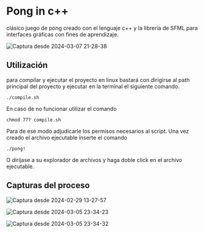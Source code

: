 # Pong in c++

clásico juego de pong creado con el lenguaje c++ y la librería de SFML para interfaces gráficas con fines de aprendizaje.


![Captura desde 2024-03-07 21-28-38](https://github.com/catzSpace/pong-in-cpp/assets/133279982/fdd70dc0-ec44-4882-878f-6f13cb1999d3)


## Utilización 

para compilar y ejecutar el proyecto en linux bastará con dirigirse al path principal del proyecto y ejecutar en la terminal el siguiente comando.

```
./compile.sh
```

En caso de no funcionar utilizar el comando

```
chmod 777 compile.sh
```

Para de ese modo adjudicarle los permisos necesarios al script. Una vez creado el archivo ejecutable inserte el comando

```
./pong!
```

O diríjase a su explorador de archivos y haga doble click en el archivo ejecutable.
## Capturas del proceso

![Captura desde 2024-02-29 13-27-57](https://github.com/catzSpace/pong-in-cpp/assets/133279982/a963c899-e4db-4968-9b8a-4f03c3c2e59e)

![Captura desde 2024-03-05 23-34-23](https://github.com/catzSpace/pong-in-cpp/assets/133279982/e09447e2-f78b-4bdd-8e7c-60e8f1087668)

![Captura desde 2024-03-05 23-34-32](https://github.com/catzSpace/pong-in-cpp/assets/133279982/dccb17b9-8453-42a9-a8e2-dcb8e684eb5b)


